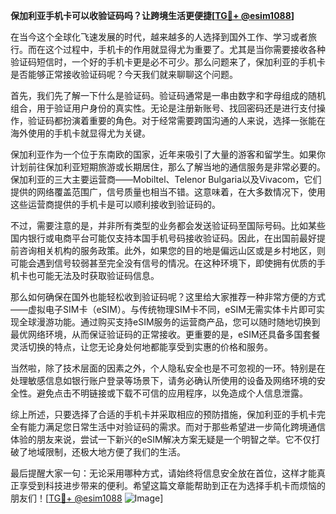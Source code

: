 **保加利亚手机卡可以收验证码吗？让跨境生活更便捷[[TG💪+ @esim1088](https://t.me/s/esim1088)]**

在当今这个全球化飞速发展的时代，越来越多的人选择到国外工作、学习或者旅行。而在这个过程中，手机卡的作用就显得尤为重要了。尤其是当你需要接收各种验证码短信时，一个好的手机卡更是必不可少。那么问题来了，保加利亚的手机卡是否能够正常接收验证码呢？今天我们就来聊聊这个问题。

首先，我们先了解一下什么是验证码。验证码通常是一串由数字和字母组成的随机组合，用于验证用户身份的真实性。无论是注册新账号、找回密码还是进行支付操作，验证码都扮演着重要的角色。对于经常需要跨国沟通的人来说，选择一张能在海外使用的手机卡就显得尤为关键。

保加利亚作为一个位于东南欧的国家，近年来吸引了大量的游客和留学生。如果你计划前往保加利亚短期旅游或长期居住，那么了解当地的通信服务是非常必要的。保加利亚的三大主要运营商——Mobiltel、Telenor Bulgaria以及Vivacom，它们提供的网络覆盖范围广，信号质量也相当不错。这意味着，在大多数情况下，使用这些运营商提供的手机卡是可以顺利接收到验证码的。

不过，需要注意的是，并非所有类型的业务都会发送验证码至国际号码。比如某些国内银行或电商平台可能仅支持本国手机号码接收验证码。因此，在出国前最好提前咨询相关机构的服务政策。此外，如果您的目的地是偏远山区或是乡村地区，则可能会遇到信号较弱甚至完全没有信号的情况。在这种环境下，即使拥有优质的手机卡也可能无法及时获取验证码信息。

那么如何确保在国外也能轻松收到验证码呢？这里给大家推荐一种非常方便的方式——虚拟电子SIM卡（eSIM）。与传统物理SIM卡不同，eSIM无需实体卡片即可实现全球漫游功能。通过购买支持eSIM服务的运营商产品，您可以随时随地切换到最优网络环境，从而保证验证码的正常接收。更重要的是，eSIM还具备多国套餐灵活切换的特点，让您无论身处何地都能享受到实惠的价格和服务。

当然啦，除了技术层面的因素之外，个人隐私安全也是不可忽视的一环。特别是在处理敏感信息如银行账户登录等场景下，请务必确认所使用的设备及网络环境的安全性。避免点击不明链接或下载不可信的应用程序，以免造成个人信息泄露。

综上所述，只要选择了合适的手机卡并采取相应的预防措施，保加利亚的手机卡完全有能力满足您日常生活中对验证码的需求。而对于那些希望进一步简化跨境通信体验的朋友来说，尝试一下新兴的eSIM解决方案无疑是一个明智之举。它不仅打破了地域限制，还极大地方便了我们的生活。

最后提醒大家一句：无论采用哪种方式，请始终将信息安全放在首位，这样才能真正享受到科技进步带来的便利。希望这篇文章能帮助到正在为选择手机卡而烦恼的朋友们！[[TG💪+ @esim1088](https://t.me/s/esim1088) ![Image](https://i.postimg.cc/4NQfJmqS/Snipaste-2025-05-13-00-14-12.png)]